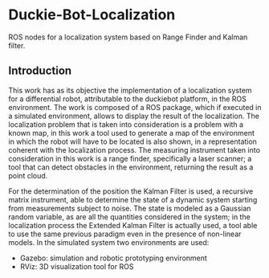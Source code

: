 # Duckie-Bot-Localization
ROS nodes for a localization system based on Range Finder and Kalman filter.

## Introduction

This work has as its objective the implementation of a localization system for a differential robot, attributable to the duckiebot platform, in the ROS environment. The work is composed of a ROS package, which if executed in a simulated environment, allows to display the result of the localization.
The localization problem that is taken into consideration is a problem with a known map, in this work a tool used to generate a map of the environment in which the robot will have to be located is also shown, in a representation coherent with the localization process. The measuring instrument taken into consideration in this work is a range finder, specifically a laser scanner; a tool that can detect obstacles in the environment, returning the result as a point cloud.

For the determination of the position the Kalman Filter is used, a recursive matrix instrument, able to determine the state of a dynamic system starting from measurements subject to noise. The state is modeled as a Gaussian random variable, as are all the quantities considered in the system; in the localization process the Extended Kalman Filter is actually used, a tool able to use the same previous paradigm even in the presence of non-linear models. In the simulated system two environments are used:
- Gazebo: simulation and robotic prototyping environment
- RViz: 3D visualization tool for ROS


